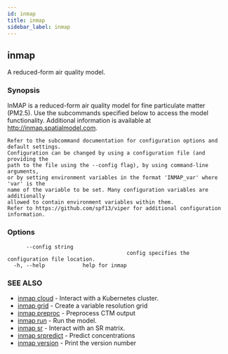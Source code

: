 ```yaml
---
id: inmap
title: inmap
sidebar_label: inmap
---
```


## inmap

A reduced-form air quality model.

### Synopsis

InMAP is a reduced-form air quality model for fine particulate matter (PM2.5).
	Use the subcommands specified below to access the model functionality.
	Additional information is available at http://inmap.spatialmodel.com.

	Refer to the subcommand documentation for configuration options and default settings.
	Configuration can be changed by using a configuration file (and providing the
	path to the file using the --config flag), by using command-line arguments,
	or by setting environment variables in the format 'INMAP_var' where 'var' is the
	name of the variable to be set. Many configuration variables are additionally
	allowed to contain environment variables within them.
	Refer to https://github.com/spf13/viper for additional configuration information.

### Options

```
      --config string   
                                      config specifies the configuration file location.
  -h, --help            help for inmap
```

### SEE ALSO

* [inmap cloud](../inmap_cloud)	 - Interact with a Kubernetes cluster.
* [inmap grid](../inmap_grid)	 - Create a variable resolution grid
* [inmap preproc](../inmap_preproc)	 - Preprocess CTM output
* [inmap run](../inmap_run)	 - Run the model.
* [inmap sr](../inmap_sr)	 - Interact with an SR matrix.
* [inmap srpredict](../inmap_srpredict)	 - Predict concentrations
* [inmap version](../inmap_version)	 - Print the version number
